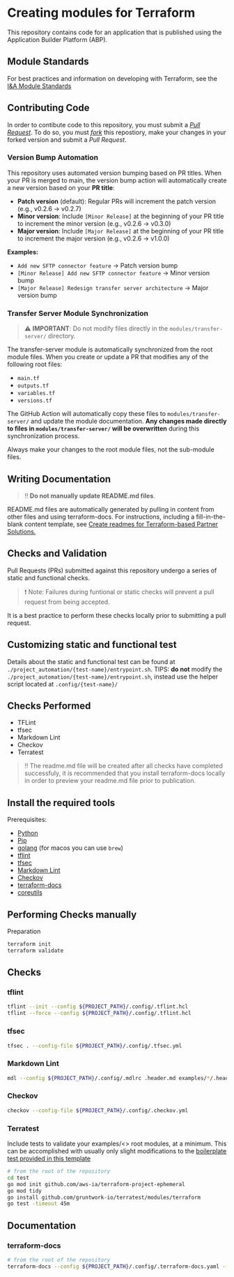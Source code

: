 # Creating modules for Terraform

This repository contains code for an application that is published using the Application Builder Platform (ABP).

## Module Standards

For best practices and information on developing with Terraform, see the [I&A Module Standards](https://aws-ia.github.io/standards-terraform/)

## Contributing Code

In order to contibute code to this repository, you must submit a *[Pull Request](https://docs.github.com/en/pull-requests/collaborating-with-pull-requests/proposing-changes-to-your-work-with-pull-requests/creating-a-pull-request)*. To do so, you must *[fork](https://docs.github.com/en/get-started/quickstart/fork-a-repo)* this repostiory, make your changes in your forked version and submit a *Pull Request*.

### Version Bump Automation

This repository uses automated version bumping based on PR titles. When your PR is merged to main, the version bump action will automatically create a new version based on your **PR title**:

- **Patch version** (default): Regular PRs will increment the patch version (e.g., v0.2.6 → v0.2.7)
- **Minor version**: Include `[Minor Release]` at the beginning of your PR title to increment the minor version (e.g., v0.2.6 → v0.3.0)
- **Major version**: Include `[Major Release]` at the beginning of your PR title to increment the major version (e.g., v0.2.6 → v1.0.0)

**Examples:**
- `Add new SFTP connector feature` → Patch version bump
- `[Minor Release] Add new SFTP connector feature` → Minor version bump
- `[Major Release] Redesign transfer server architecture` → Major version bump

### Transfer Server Module Synchronization

> :warning: **IMPORTANT**: Do not modify files directly in the `modules/transfer-server/` directory.

The transfer-server module is automatically synchronized from the root module files. When you create or update a PR that modifies any of the following root files:

- `main.tf`
- `outputs.tf`
- `variables.tf`
- `versions.tf`

The GitHub Action will automatically copy these files to `modules/transfer-server/` and update the module documentation. **Any changes made directly to files in `modules/transfer-server/` will be overwritten** during this synchronization process.

Always make your changes to the root module files, not the sub-module files.

## Writing Documentation

> :bangbang: **Do not manually update README.md files**.

README.md files are automatically generated by pulling in content from other files and using terraform-docs. For instructions, including a fill-in-the-blank content template, see [Create readmes for Terraform-based Partner Solutions.](https://aws-ia-us-west-2.s3.us-west-2.amazonaws.com/docs/content/index.html#/lessons/8rpYWWL59M7dcS-NsjYmaISUu-L_UqEv)

## Checks and Validation

Pull Requests (PRs) submitted against this repository undergo a series of static and functional checks.

> :exclamation: Note: Failures during funtional or static checks will prevent a pull request from being accepted.

It is a best practice to perform these checks locally prior to submitting a pull request.

## Customizing static and functional test

Details about the static and functional test can be found at `./project_automation/{test-name}/entrypoint.sh`.
TIPS: **do not** modify the `./project_automation/{test-name}/entrypoint.sh`, instead use the helper script located at `.config/{test-name}/`

## Checks Performed

- TFLint
- tfsec
- Markdown Lint
- Checkov
- Terratest

> :bangbang: The readme.md file will be created after all checks have completed successfuly, it is recommended that you install terraform-docs locally in order to preview your readme.md file prior to publication.

## Install the required tools

Prerequisites:

- [Python](https://docs.python.org/3/using/index.html)
- [Pip](https://pip.pypa.io/en/stable/installation/)
- [golang](https://go.dev/doc/install) (for macos you can use `brew`)
- [tflint](https://github.com/terraform-linters/tflint)
- [tfsec](https://aquasecurity.github.io/tfsec/v1.0.11/)
- [Markdown Lint](https://github.com/markdownlint/markdownlint)
- [Checkov](https://www.checkov.io/2.Basics/Installing%20Checkov.html)
- [terraform-docs](https://github.com/terraform-docs/terraform-docs)
- [coreutils](https://www.gnu.org/software/coreutils/)

## Performing Checks manually

Preparation

```sh
terraform init
terraform validate
```

## Checks

### tflint

```sh
tflint --init --config ${PROJECT_PATH}/.config/.tflint.hcl
tflint --force --config ${PROJECT_PATH}/.config/.tflint.hcl
```

### tfsec

```sh
tfsec . --config-file ${PROJECT_PATH}/.config/.tfsec.yml
```

### Markdown Lint

```sh
mdl --config ${PROJECT_PATH}/.config/.mdlrc .header.md examples/*/.header.md
```

### Checkov

```sh
checkov --config-file ${PROJECT_PATH}/.config/.checkov.yml
```

### Terratest

Include tests to validate your examples/<> root modules, at a minimum. This can be accomplished with usually only slight modifications to the [boilerplate test provided in this template](./test/examples\_basic\_test.go)

```sh
# from the root of the repository
cd test
go mod init github.com/aws-ia/terraform-project-ephemeral
go mod tidy
go install github.com/gruntwork-io/terratest/modules/terraform
go test -timeout 45m
```

## Documentation

### terraform-docs

```sh
# from the root of the repository
terraform-docs --config ${PROJECT_PATH}/.config/.terraform-docs.yaml --lockfile=false ./
```
